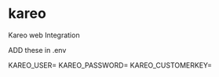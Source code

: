 # kareo
Kareo web Integration


ADD these in .env

KAREO_USER=<USERNAME>
KAREO_PASSWORD=<PASSWORD>
KAREO_CUSTOMERKEY=<CUSTOMERKEY>

